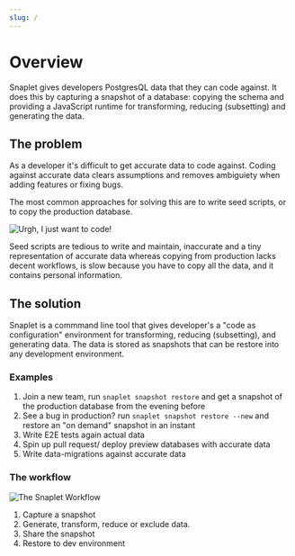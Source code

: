 ```yaml
---
slug: /
---
```


# Overview

Snaplet gives developers PostgresQL data that they can code against. It does this by capturing a snapshot of a database: copying the schema and providing a JavaScript runtime for transforming, reducing (subsetting) and generating the data.

## The problem

As a developer it's difficult to get accurate data to code against. Coding against accurate data clears assumptions and removes ambiguiety when adding features or fixing bugs.

The most common approaches for solving this are to write seed scripts, or to copy the production database.

<div style={{textAlign: 'center'}}>

![Urgh, I just want to code!](/img/problem-statement.svg)

</div>

Seed scripts are tedious to write and maintain, inaccurate and a tiny representation of accurate data whereas copying from production lacks decent workflows, is slow because you have to copy all the data, and it contains personal information.

## The solution

Snaplet is a commmand line tool that gives developer's a "code as configuration" environment for transforming, reducing (subsetting), and generating data.
The data is stored as snapshots that can be restore into any development environment.

### Examples

1. Join a new team, run `snaplet snapshot restore` and get a snapshot of the production database from the evening before
2. See a bug in production? run `snaplet snapshot restore --new` and restore an "on demand" snapshot in an instant
3. Write E2E tests again actual data
4. Spin up pull request/ deploy preview databases with accurate data
5. Write data-migrations against accurate data

### The workflow

<div style={{textAlign: 'center'}}>

![The Snaplet Workflow](/img/workflow.svg)

</div>

1. Capture a snapshot
2. Generate, transform, reduce or exclude data.
3. Share the snapshot
4. Restore to dev environment 
